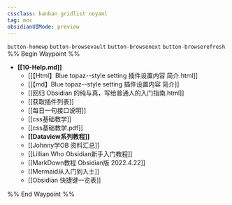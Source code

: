 ```yaml
---
cssclass: kanban gridlist noyaml
tag: moc
obsidianUIMode: preview
---
```

`button-homewp`  `button-browsevault`  `button-browsenext` `button-browserefresh`
%% Begin Waypoint %%
- **[[10-Help.md]]**
	- [[【Html】Blue topaz--style setting 插件设置内容 简介.html]]
	- [[【md】Blue topaz--style setting 插件设置内容 简介]]
	- [[回归 Obsidian 的纯与真，写给普通人的入门指南.html]]
	- [[获取插件列表]]
	- [[每日一句接口说明]]
	- [[css基础教学]]
	- [[css基础教学.pdf]]
	- **[[Dataview系列教程]]**
	- [[Johnny学OB 资料汇总]]
	- [[Lillian Who Obsidian新手入门教程]]
	- [[MarkDown教程 Obsidian版 2022.4.22]]
	- [[Mermaid从入门到入土]]
	- [[Obsidian 快捷键一览表]]

%% End Waypoint %%
